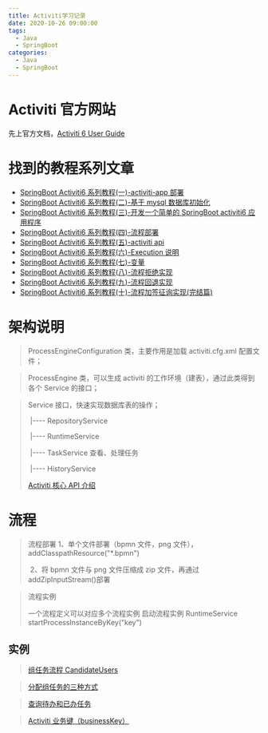 ```yaml
---
title: Activiti学习记录
date: 2020-10-26 09:00:00
tags:
  - Java
  - SpringBoot
categories:
  - Java
  - SpringBoot
---
```


# Activiti 官方网站

先上官方文档，[Activiti 6 User Guide](https://www.activiti.org/userguide)

<!--more-->

# 找到的教程系列文章

- [SpringBoot Activiti6 系列教程(一)-activiti-app 部署](https://zhengjianfeng.cn/?p=162)
- [SpringBoot Activiti6 系列教程(二)-基于 mysql 数据库初始化](https://zhengjianfeng.cn/?p=167)
- [SpringBoot Activiti6 系列教程(三)-开发一个简单的 SpringBoot activiti6 应用程序](https://zhengjianfeng.cn/?p=170)
- [SpringBoot Activiti6 系列教程(四)-流程部署](https://zhengjianfeng.cn/?p=176)
- [SpringBoot Activiti6 系列教程(五)-activiti api](https://zhengjianfeng.cn/?p=179)
- [SpringBoot Activiti6 系列教程(六)-Execution 说明](https://zhengjianfeng.cn/?p=184)
- [SpringBoot Activiti6 系列教程(七)-变量](https://zhengjianfeng.cn/?p=186)
- [SpringBoot Activiti6 系列教程(八)-流程拒绝实现](https://zhengjianfeng.cn/?p=190)
- [SpringBoot Activiti6 系列教程(九)-流程回退实现](https://zhengjianfeng.cn/?p=193)
- [SpringBoot Activiti6 系列教程(十)-流程加签征询实现(完结篇)](https://zhengjianfeng.cn/?p=197)

# 架构说明

> ProcessEngineConfiguration 类，主要作用是加载 activiti.cfg.xml 配置文件；

> ProcessEngine 类，可以生成 activiti 的工作环境（建表），通过此类得到各个 Service 的接口；

> Service 接口，快速实现数据库表的操作；
>
> ​ |---- RepositoryService
>
> ​ |---- RuntimeService
>
> ​ |---- TaskService 查看、处理任务
>
> ​ |---- HistoryService
>
> [Activiti 核心 API 介绍](https://my.oschina.net/fuyung/blog/475181)

# 流程

> 流程部署
> 1、单个文件部署（bpmn 文件，png 文件），addClasspathResource("\*.bpmn")
>
> ​ 2、将 bpmn 文件与 png 文件压缩成 zip 文件，再通过 addZipInputStream()部署

> 流程实例
>
> 一个流程定义可以对应多个流程实例
> 启动流程实例 RuntimeService startProcessInstanceByKey("key")

## 实例

> [组任务流程 CandidateUsers](https://blog.csdn.net/qq_15204179/article/details/86298442)

> [分配组任务的三种方式](https://blog.csdn.net/zjx86320/article/details/50412263)

> [查询待办和已办任务](https://blog.csdn.net/ylforever/article/details/99708257)

> [Activiti 业务键（businessKey）](https://www.cnblogs.com/cxyj/p/3893631.html)
